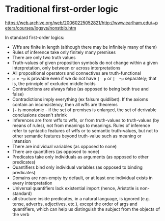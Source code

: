 # Traditional first-order logic

https://web.archive.org/web/20060225052821/http://www.earlham.edu/~peters/courses/logsys/nonstbib.htm

In standard first-order logics:
- Wffs are finite in length (although there may be infinitely many of them)
- Rules of inference take only finitely many premises
- There are only two truth values
- Truth-values of given proposition symbols do not change within a given interpretation, only between or across interpretations
- All propositional operators and connectives are truth-functional
- `p ∨ ¬p` is provable even if we do not have `|- p` or `|- ¬p` separately; that is, the principle of excluded middle holds
- Contradictions are always false (as opposed to being both true and false)
- Contradictions imply everything (ex falsum quidlibet). If the axioms contain an inconsistency, then all wffs are theorems
- `|-` is monotonic - if the set of premises is enlarged, the set of derivable conclusions doesn't shrink
- Inferences are from wffs to wffs, or from truth-values to truth-values (by means of rules), not from meanings to meanings. Rules of inference refer to syntactic features of wffs or to semantic truth-values, but not to other semantic features beyond truth-value such as meaning or intension
- There are individual variables (as opposed to none)
- There are quantifiers (as opposed to none)
- Predicates take only individuals as arguments (as opposed to other predicates)
- Quantifiers bind only individual variables (as opposed to binding predicates)
- Domains are non-empty by default, or at least one individual exists in every interpretation
- Universal quantifiers lack existential import (hence, Aristotle is non-standard)
- all structure inside predicates, in a natural language, is ignored (e.g. tense, adverbs, adjectives, etc.), except the order of args and quantifiers, which can help us distinguish the subject from the objects of the verb
